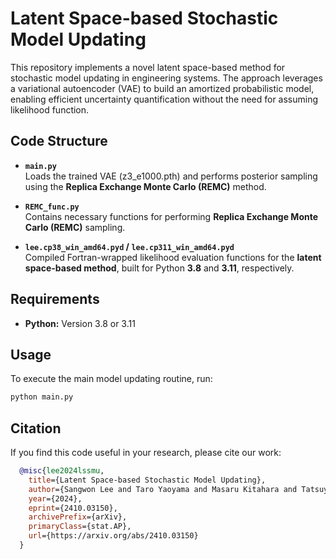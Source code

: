 # Latent Space-based Stochastic Model Updating

This repository implements a novel latent space-based method for stochastic model updating in engineering systems. The approach leverages a variational autoencoder (VAE) to build an amortized probabilistic model, enabling efficient uncertainty quantification without the need for assuming likelihood function.


## Code Structure

- **`main.py`**  
  Loads the trained VAE (z3_e1000.pth) and performs posterior sampling using the **Replica Exchange Monte Carlo (REMC)** method.

- **`REMC_func.py`**  
  Contains necessary functions for performing **Replica Exchange Monte Carlo (REMC)** sampling.

- **`lee.cp38_win_amd64.pyd` / `lee.cp311_win_amd64.pyd`**  
  Compiled Fortran-wrapped likelihood evaluation functions for the **latent space-based method**, built for Python **3.8** and **3.11**, respectively.


## Requirements
- **Python:** Version 3.8 or 3.11  


## Usage
To execute the main model updating routine, run:
  ```bash
  python main.py
  ```


## Citation

If you find this code useful in your research, please cite our work:
```bibtex
  @misc{lee2024lssmu,
    title={Latent Space-based Stochastic Model Updating}, 
    author={Sangwon Lee and Taro Yaoyama and Masaru Kitahara and Tatsuya Itoi},
    year={2024},
    eprint={2410.03150},
    archivePrefix={arXiv},
    primaryClass={stat.AP},
    url={https://arxiv.org/abs/2410.03150}
  }
```


   
